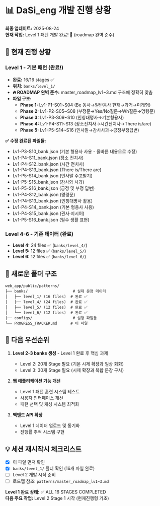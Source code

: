 # 📊 DaSi_eng 개발 진행 상황

**최종 업데이트:** 2025-08-24  
**현재 작업:** Level 1 패턴 개발 완료! 🎉 (roadmap 완벽 준수)

## 🎯 현재 진행 상황

### **Level 1 - 기본 패턴 (완료!)**
- **완료:** 16/16 stages ✅
- **위치:** `banks/level_1/` 
- **🔥 ROADMAP 완벽 준수:** master_roadmap_lv1~3.md 구조에 정확히 맞춤
- **파일 구조:** 
  - **Phase 1:** Lv1-P1-S01~S04 (Be 동사→일반동사 현재→과거→미래형)
  - **Phase 2:** Lv1-P2-S05~S08 (부정문→Yes/No질문→Wh질문→명령문) 
  - **Phase 3:** Lv1-P3-S09~S10 (인칭대명사→기본형용사)
  - **Phase 4:** Lv1-P4-S11~S13 (장소전치사→시간전치사→There is/are)
  - **Phase 5:** Lv1-P5-S14~S16 (인사말→감사사과→긍정부정답변)

**✅ 수정 완료된 파일들:**
- Lv1-P3-S10_bank.json (기본 형용사 사용 - 올바른 내용으로 수정)
- Lv1-P4-S11_bank.json (장소 전치사)
- Lv1-P4-S12_bank.json (시간 전치사)  
- Lv1-P4-S13_bank.json (There is/There are)
- Lv1-P5-S14_bank.json (인사말 주고받기)
- Lv1-P5-S15_bank.json (감사와 사과)
- Lv1-P5-S16_bank.json (긍정 및 부정 답변) 
- Lv1-P4-S12_bank.json (명령문)
- Lv1-P4-S13_bank.json (인칭대명사 활용)
- Lv1-P4-S14_bank.json (기본 형용사 사용)
- Lv1-P4-S15_bank.json (관사·지시어)
- Lv1-P5-S16_bank.json (필수 생활 표현)

### **Level 4-6 - 기존 데이터 (완료)**
- **Level 4:** 24 files ✅ (`banks/level_4/`)
- **Level 5:** 12 files ✅ (`banks/level_5/`)
- **Level 6:** 12 files ✅ (`banks/level_6/`)

## 📁 새로운 폴더 구조

```
web_app/public/patterns/
├── banks/                    # 실제 문장 데이터
│   ├── level_1/ (16 files)  # 완료 ✅
│   ├── level_4/ (24 files)  # 완료 ✅
│   ├── level_5/ (12 files)  # 완료 ✅
│   └── level_6/ (12 files)  # 완료 ✅
├── configs/                  # 설정 파일들
└── PROGRESS_TRACKER.md      # 이 파일
```

## 🚀 다음 우선순위

1. **Level 2-3 banks 생성** - Level 1 완료 후 핵심 과제
   - Level 2: 20개 Stage 필요 (기본 시제 확장과 일상 회화)
   - Level 3: 30개 Stage 필요 (시제 확장과 복합 문장 구사)

2. **웹 애플리케이션 기능 개선**
   - Level 1 패턴 훈련 시스템 테스트
   - 사용자 인터페이스 개선
   - 패턴 선택 및 캐싱 시스템 최적화

3. **백엔드 API 확장**
   - Level 1 데이터 업로드 및 동기화
   - 진행률 추적 시스템 구현

## 💡 세션 재시작시 체크리스트

- [x] 이 파일 먼저 확인
- [x] `banks/level_1/` 폴더 확인 (16개 파일 완료)
- [ ] Level 2 개발 시작 준비
- [ ] 로드맵 참조: `patterns/master_roadmap_lv1~3.md`

**Level 1 완료 상태:** ✅ ALL 16 STAGES COMPLETED  
**다음 주요 작업:** Level 2 Stage 1 시작 (현재진행형 기초)